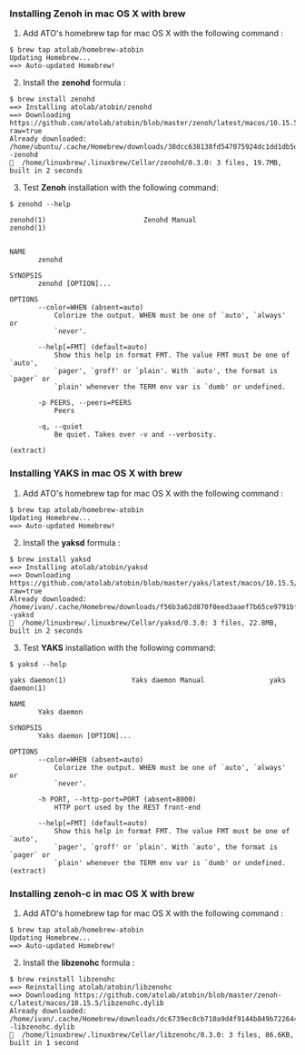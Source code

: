 ### Installing Zenoh in mac OS X with brew

1. Add ATO's homebrew tap for mac OS X with the following command :

```
$ brew tap atolab/homebrew-atobin
Updating Homebrew...
==> Auto-updated Homebrew!
```

2. Install the **zenohd** formula :

```
$ brew install zenohd
==> Installing atolab/atobin/zenohd 
==> Downloading https://github.com/atolab/atobin/blob/master/zenoh/latest/macos/10.15.5/zenohd?raw=true
Already downloaded: /home/ubuntu/.cache/Homebrew/downloads/38dcc638138fd547075924dc1dd1db5d38c4ea1e164420e9a307dad4435e0dae--zenohd
🍺  /home/linuxbrew/.linuxbrew/Cellar/zenohd/0.3.0: 3 files, 19.7MB, built in 2 seconds
```

3. Test **Zenoh** installation with the following command:

```
$ zenohd --help

zenohd(1)                        Zenohd Manual                       zenohd(1)


NAME
       zenohd

SYNOPSIS
       zenohd [OPTION]...

OPTIONS
       --color=WHEN (absent=auto)
           Colorize the output. WHEN must be one of `auto', `always' or
           `never'.

       --help[=FMT] (default=auto)
           Show this help in format FMT. The value FMT must be one of `auto',
           `pager', `groff' or `plain'. With `auto', the format is `pager` or
           `plain' whenever the TERM env var is `dumb' or undefined.

       -p PEERS, --peers=PEERS
           Peers

       -q, --quiet
           Be quiet. Takes over -v and --verbosity.

(extract)
```


### Installing YAKS in mac OS X with brew

1. Add ATO's homebrew tap for mac OS X with the following command :

```
$ brew tap atolab/homebrew-atobin
Updating Homebrew...
==> Auto-updated Homebrew!
```


2. Install the **yaksd** formula :

```
$ brew install yaksd
==> Installing atolab/atobin/yaksd 
==> Downloading https://github.com/atolab/atobin/blob/master/yaks/latest/macos/10.15.5/yaksd?raw=true
Already downloaded: /home/ivan/.cache/Homebrew/downloads/f56b3a62d870f0eed3aaef7b65ce9791bf55c38bf5eac06381d7169da35d03ed--yaksd
🍺  /home/linuxbrew/.linuxbrew/Cellar/yaksd/0.3.0: 3 files, 22.8MB, built in 2 seconds
```

3. Test **YAKS** installation with the following command:

```
$ yaksd --help

yaks daemon(1)                Yaks daemon Manual                yaks daemon(1)

NAME
       Yaks daemon

SYNOPSIS
       Yaks daemon [OPTION]...

OPTIONS
       --color=WHEN (absent=auto)
           Colorize the output. WHEN must be one of `auto', `always' or
           `never'.

       -h PORT, --http-port=PORT (absent=8000)
           HTTP port used by the REST front-end

       --help[=FMT] (default=auto)
           Show this help in format FMT. The value FMT must be one of `auto',
           `pager', `groff' or `plain'. With `auto', the format is `pager` or
           `plain' whenever the TERM env var is `dumb' or undefined.
(extract)
```


### Installing zenoh-c in mac OS X with brew

1. Add ATO's homebrew tap for mac OS X with the following command :

```
$ brew tap atolab/homebrew-atobin
Updating Homebrew...
==> Auto-updated Homebrew!
```

2. Install the **libzenohc** formula :

```
$ brew reinstall libzenohc
==> Reinstalling atolab/atobin/libzenohc 
==> Downloading https://github.com/atolab/atobin/blob/master/zenoh-c/latest/macos/10.15.5/libzenohc.dylib
Already downloaded: /home/ivan/.cache/Homebrew/downloads/dc6739ec8cb710a9d4f9144b849b722644c9a064ae95f879334b804941b2670d--libzenohc.dylib
🍺  /home/linuxbrew/.linuxbrew/Cellar/libzenohc/0.3.0: 3 files, 86.6KB, built in 1 second
```
